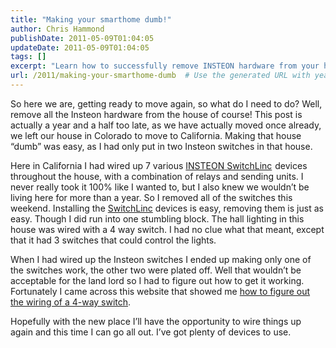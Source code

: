 ```yaml
---
title: "Making your smarthome dumb!"
author: Chris Hammond
publishDate: 2011-05-09T01:04:05
updateDate: 2011-05-09T01:04:05
tags: []
excerpt: "Learn how to successfully remove INSTEON hardware from your house before a move. Plan ahead to avoid issues with multiple switches controlling lights."
url: /2011/making-your-smarthome-dumb  # Use the generated URL with year
---
```

<p>So here we are, getting ready to move again, so what do I need to do? Well, remove all the Insteon hardware from the house of course! This post is actually a year and a half too late, as we have actually moved once already, we left our house in Colorado to move to California. Making that house “dumb” was easy, as I had only put in two Insteon switches in that house. </p>  <p>Here in California I had wired up 7 various <a href="https://click.linksynergy.com/fs-bin/click?id=5s9KOchWgxI&amp;offerid=224615.10000039&amp;type=2&amp;subid=0" target="new">INSTEON SwitchLinc</a><img border="0" src="https://ad.linksynergy.com/fs-bin/show?id=5s9KOchWgxI&amp;bids=224615.10000039&amp;type=2&amp;subid=0" width="1" height="1" /> devices throughout the house, with a combination of relays and sending units. I never really took it 100% like I wanted to, but I also knew we wouldn’t be living here for more than a year. So I removed all of the switches this weekend. Installing the <a href="https://click.linksynergy.com/fs-bin/click?id=5s9KOchWgxI&amp;offerid=224615.10000039&amp;type=2&amp;subid=0" target="_blank">SwitchLinc</a> devices is easy, removing them is just as easy. Though I did run into one stumbling block. The hall lighting in this house was wired with a 4 way switch. I had no clue what that meant, except that it had 3 switches that could control the lights.</p>  <p>When I had wired up the Insteon switches I ended up making only one of the switches work, the other two were plated off. Well that wouldn’t be acceptable for the land lord so I had to figure out how to get it working. Fortunately I came across this website that showed me <a href="https://www.wfu.edu/~matthews/misc/switches/confused4way.html" target="_blank">how to figure out the wiring of a 4-way switch</a>.</p>  <p>Hopefully with the new place I’ll have the opportunity to wire things up again and this time I can go all out. I’ve got plenty of devices to use.</p>

